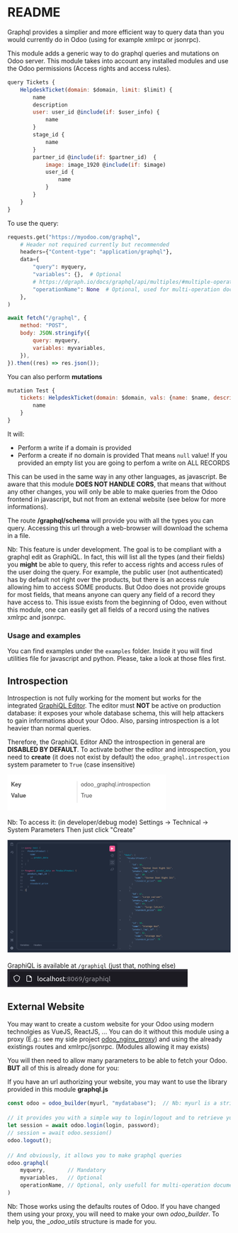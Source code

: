 # README

Graphql provides a simplier and more efficient way to query data than you would currently do in Odoo (using for example xmlrpc or jsonrpc).

This module adds a generic way to do graphql queries and mutations on Odoo server.
This module takes into account any installed modules and use the Odoo permissions (Access rights and access rules).



```javascript
query Tickets {
    HelpdeskTicket(domain: $domain, limit: $limit) {	
        name
        description
        user: user_id @include(if: $user_info) {
            name
        }
        stage_id {
            name
        }
        partner_id @include(if: $partner_id)  {
            image: image_1920 @include(if: $image)
            user_id {
            	name
            }
        }
    }
}
```

To use the query:

```python
requests.get("https://myodoo.com/graphql",
    # Header not required currently but recommended
    headers={"Content-type": "application/graphql"},  
    data={
        "query": myquery,
        "variables": {},  # Optional
        # https://dgraph.io/docs/graphql/api/multiples/#multiple-operations
        "operationName": None  # Optional, used for multi-operation document
	},
)
```

```javascript
await fetch("/graphql", {
    method: "POST",
    body: JSON.stringify({
        query: myquery,
        variables: myvariables,
    }),
}).then((res) => res.json());
```



You can also perform **mutations**

```javascript
mutation Test {
    tickets: HelpdeskTicket(domain: $domain, vals: {name: $name, description: $description}) {
        name
    }
}
```

It will:

* Perform a write if a domain is provided
* Perform a create if no domain is provided
  That means `null` value! If you provided an empty list you are going to perfom a write on ALL RECORDS



This can be used in the same way in any other languages, as javascript.
Be aware that this module **DOES NOT HANDLE CORS**, that means that without any other changes, you will only be able to make queries from the Odoo frontend in javascript, but not from an extenal website (see below for more informations).



The route <strong>/graphql/schema</strong> will provide you with all the types you can query.
Accessing this url through a web-browser will download the schema in a file.

Nb: This feature is under development. The goal is to be compliant with a graphql edit as GraphiQL.
In fact, this will list all the types (and their fields) you <strong>might</strong> be able to query, this refer to access rights and access rules of the user doing the query.
For example, the public user (not authenticated) has by default not right over the products, but there is an access rule allowing him to access SOME products. But Odoo does not provide groups for most fields, that means anyone can query any field of a record they have access to. This issue exists from the beginning of Odoo, even without this module, one can easily get all fields of a record using the natives xmlrpc and jsonrpc.



### Usage and examples

You can find examples under the `examples` folder. Inside it you will find utilities file for javascript and python. Please, take a look at those files first.



## Introspection

Introspection is not fully working for the moment but works for the integrated [GraphiQL Editor](https://github.com/graphql/graphiql).
The editor must **NOT** be active on production database: it exposes your whole database schema, this will help attackers to gain informations about your Odoo. Also, parsing introspection is a lot heavier than normal queries.

Therefore, the GraphiQL Editor AND the introspection in general are **DISABLED BY DEFAULT**.
To activate bother the editor and introspection, you need to **create** (it does not exist by default) the `odoo_graphql.introspection` system parameter to `True` (case insensitive)

![introspection_system_parameter](img/introspection_system_parameter.png)

Nb: To access it: (in developer/debug mode) Settings -> Technical -> System Parameters
        Then just click "Create"

![graphiql](img/graphiql.png)

GraphiQL is available at `/graphiql` (just that, nothing else)
![graphiql_url](img/graphiql_url.png)



## External Website

You may want to create a custom website for your Odoo using modern technolgies as VueJS, ReactJS, ...
You can do it without this module using a proxy (E.g.: see my side project [odoo_nginx_proxy](https://github.com/divad1196/odoo_nginx_proxy)) and using the already existings routes and xmlrpc/jsonrpc.
(Modules allowing it may exists)



You will then need to allow many parameters to be able to fetch your Odoo.
**BUT** all of this is already done for you:

If you have an url authorizing your website, you may want to use the library provided in this module **graphql.js**

```javascript
const odoo = odoo_builder(myurl, "mydatabase");  // Nb: myurl is a string

// it provides you with a simple way to login/logout and to retrieve your sessions information
let session = await odoo.login(login, password);
// session = await odoo.session()
odoo.logout();

// And obviously, it allows you to make graphql queries
odoo.graphql(
    myquery,	   // Mandatory
    myvariables,   // Optional
    operationName, // Optional, only usefull for multi-operation document
)
```

Nb: Those works using the defaults routes of Odoo. If you have changed them using your proxy, you will need to make your own _odoo_builder_. To help you, the __odoo_utils_ structure is made for you.





